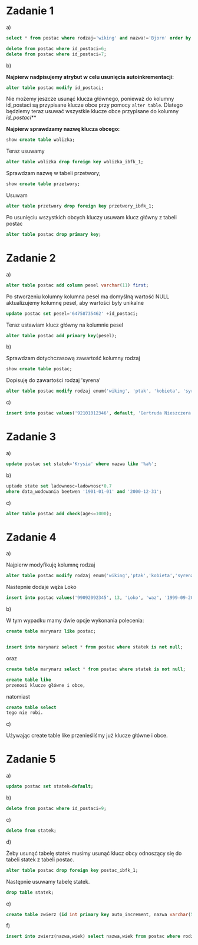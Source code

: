 # Zadanie 1

a)
```sql
select * from postac where rodzaj='wiking' and nazwa!='Bjorn' order by data_ur;

delete from postac where id_postaci=6;
delete from postac where id_postaci=7;
```
b)  

**Najpierw nadpisujemy atrybut w celu usunięcia autoinkrementacji:**
```sql
alter table postac modify id_postaci;
```
Nie możemy jeszcze usunąć klucza głównego, ponieważ do kolumny id_postaci są przypisane klucze obce przy pomocy `alter table`. Dlatego będziemy teraz usuwać wszystkie klucze obce przypisane do kolumny _id_postaci_**

**Najpierw sprawdzamy nazwę klucza obcego:**
```sql
show create table walizka;
```
Teraz usuwamy
```sql
alter table walizka drop foreign key walizka_ibfk_1;
```
Sprawdzam nazwę w tabeli przetwory;
```sql
show create table przetwory;
```
Usuwam
```sql
alter table przetwory drop foreign key przetwory_ibfk_1;
```
Po usunięciu wszystkich obcych kluczy usuwam klucz główny z tabeli postac
```sql
alter table postac drop primary key;
```
# Zadanie 2

a)
```sql
alter table postac add column pesel varchar(11) first;
```
Po stworzeniu kolumny kolumna pesel ma domyślną wartość NULL aktualizujemy kolumnę pesel, aby wartości były unikalne
```sql
update postac set pesel='64758735462' +id_postaci;
```
Teraz ustawiam klucz główny na kolumnie pesel
```sql
alter table postac add primary key(pesel);
```
b)

Sprawdzam dotychczasową zawartość kolumny rodzaj
```sql
show create table postac;
```
Dopisuję do zawartości rodzaj 'syrena'
```sql
alter table postac modify rodzaj enum('wiking', 'ptak', 'kobieta', 'syrena');
```
c)
```sql
insert into postac values('92101012346', default, 'Gertruda Nieszczera', 'syrena', '1992-10-10', 28, default, default);
```
# Zadanie 3

a)
```sql
update postac set statek='Krysia' where nazwa like '%a%';
```
b)
```sql
uptade state set ladownosc=ladownosc*0.7
where data_wodowania beetwen '1901-01-01' and '2000-12-31';
```
c)
```sql
alter table postac add check(age<=1000);
```
# Zadanie 4

a) 

Najpierw modyfikuję kolumnę rodzaj
```sql
alter table postac modify rodzaj enum('wiking','ptak','kobieta','syrena','waz');
```
Nastepnie dodaje węża Loko
```sql
insert into postac values('99092092345', 13, 'Loko', 'waz', '1999-09-20-, 21, default, default);
```
b)  

W tym wypadku mamy dwie opcje wykonania polecenia:
```sql
create table marynarz like postac;


insert into marynarz select * from postac where statek is not null;
```
oraz
```sql
create table marynarz select * from postac where statek is not null;
```
```sql
create table like
przenosi klucze główne i obce,  
```
natomiast 
```sql
create table select
tego nie robi.
```
c)

Używając create table like przenieśliśmy już klucze główne i obce.

# Zadanie 5

a)  
```sql
update postac set statek=default;
```
b)
```sql
delete from postac where id_postaci=9;
```
c)
```sql
delete from statek;
```
d)  

Żeby usunąć tabelę statek musimy usunąć klucz obcy odnoszący się do tabeli statek z tabeli postac.
```sql
alter table postac drop foreign key postac_ibfk_1;
```
Następnie usuwamy tabelę statek.
```sql
drop table statek;
```
e)
```sql
create table zwierz (id int primary key auto_increment, nazwa varchar(50), wiek int);
```
f)
```sql
insert into zwierz(nazwa,wiek) select nazwa,wiek from postac where rodzaj='ptak' and rodzaj='waz';
```
 	



 